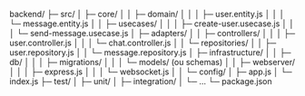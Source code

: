 backend/
├─ src/
│ ├─ core/
│ │ ├─ domain/
│ │ │ ├─ user.entity.js
│ │ │ └─ message.entity.js
│ │ ├─ usecases/
│ │ │ ├─ create-user.usecase.js
│ │ │ └─ send-message.usecase.js
│ ├─ adapters/
│ │ ├─ controllers/
│ │ │ ├─ user.controller.js
│ │ │ └─ chat.controller.js
│ │ └─ repositories/
│ │ ├─ user.repository.js
│ │ └─ message.repository.js
│ ├─ infrastructure/
│ │ ├─ db/
│ │ │ ├─ migrations/
│ │ │ └─ models/ (ou schemas)
│ │ ├─ webserver/
│ │ │ ├─ express.js
│ │ │ └─ websocket.js
│ │ └─ config/
│ ├─ app.js
│ └─ index.js
├─ test/
│ ├─ unit/
│ ├─ integration/
│ └─ ...
└─ package.json
